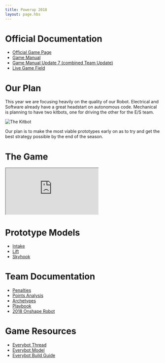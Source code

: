 ```yaml
---
title: Powerup 2018
layout: page.hbs
---
```


# Official Documentation

- [Official Game Page](https://www.firstinspires.org/resource-library/frc/competition-manual-qa-system)
- [Game Manual](/pdfs/power-up-2018/manual.pdf)
- [Game Manual Update 7 (combined Team Update)](/pdfs/power-up-2018/manual-update-07.pdf)
- [Live Game Field](https://cad.onshape.com/documents/9296b2e73daefa64660bc992/w/5092c5455497b9f5953b85b0/e/3dc1d546866866a0aca4fe2b)

# Our Plan

This year we are focusing heavily on the quality of our Robot. Electrical and Software already have a great headstart on autonomous code. Mechanical is planning to have two kitbots, one for driving the other for the E/S team.

![The Kitbot](/images/power-up-2018/the-kitbot.jpg)

Our plan is to make the most viable prototypes early on as to try and get the best strategy possible by the end of the season.

# The Game

<div class="videowrapper">
  <iframe src="https://www.youtube.com/embed/HZbdwYiCY74" allowfullscreen></iframe>
</div>

# Prototype Models

- [Intake](https://cad.onshape.com/documents/9a742c2b3ae3b9619f7df30c/w/37d0d75d55b6d68207bc554b/e/473dcccb675059f0d014c403)
- [Lift](https://cad.onshape.com/documents/367b91bd47016c3169dde734/w/51568f6157a092ac3f1ae7e5/e/28002c834a7524f57ece7654)
- [Skyhook](https://cad.onshape.com/documents/fea88e7288ddfbe8dbcb652b/w/b4d412302594897a9f4aad4d/e/c8b0c114789360d844931d98)

# Team Documentation

- [Penalties](/games/power-up-2018/penalties/)
- [Points Analysis](/games/power-up-2018/points-analysis/)
- [Archetypes](/games/power-up-2018/archetypes/)
- [Playbook](/games/power-up-2018/playbook/)
- [2018 Onshape Robot](https://cad.onshape.com/documents/c25b6e33afa0deb23647eb4b/w/867857abf41225d617f9678b/e/dacda856b6b4e3c78fc22636)

# Game Resources

- [Everybot Thread](https://www.chiefdelphi.com/forums/showthread.php?t=161168)
- [Everybot Model](https://cad.onshape.com/documents/6a195a8f5448c52496f191aa/w/40c72c2fb63c8efaf1939c14/e/08ef647c429fd3e62bbf734c)
- [Everybot Build Guide](/pdfs/everybot-build-guide.pdf)
